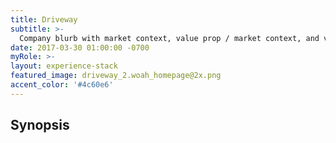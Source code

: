 ```yaml
---
title: Driveway
subtitle: >-
  Company blurb with market context, value prop / market context, and vision/ north star/ roadmap 
date: 2017-03-30 01:00:00 -0700
myRole: >-
layout: experience-stack
featured_image: driveway_2.woah_homepage@2x.png
accent_color: '#4c60e6'
---
```

## Synopsis